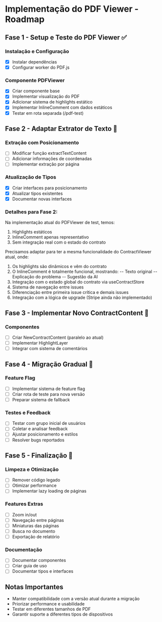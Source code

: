 # Implementação do PDF Viewer - Roadmap

## Fase 1 - Setup e Teste do PDF Viewer ✅
### Instalação e Configuração
- [x] Instalar dependências
- [x] Configurar worker do PDF.js

### Componente PDFViewer
- [x] Criar componente base
- [x] Implementar visualização do PDF
- [x] Adicionar sistema de highlights estático
- [x] Implementar InlineComment com dados estáticos
- [x] Testar em rota separada (/pdf-test)

## Fase 2 - Adaptar Extrator de Texto 🚧
### Extração com Posicionamento
- [ ] Modificar função extractTextContent
- [ ] Adicionar informações de coordenadas
- [ ] Implementar extração por página

### Atualização de Tipos
- [x] Criar interfaces para posicionamento
- [x] Atualizar tipos existentes
- [x] Documentar novas interfaces

### Detalhes para Fase 2:
Na implementação atual do PDFViewer de test, temos:
1. Highlights estáticos
2. InlineComment apenas representativo
3. Sem integração real com o estado do contrato

Precisamos adaptar para ter a mesma funcionalidade do ContractViewer atual, onde:
1. Os highlights são dinâmicos e vêm do contrato
2. O InlineComment é totalmente funcional, mostrando:
-- Texto original
-- Explicação do problema
-- Sugestão da AI
3. Integração com o estado global do contrato via useContractStore
4. Sistema de navegação entre issues
5. Diferenciação entre primeira issue crítica e demais issues
6. Integração com a lógica de upgrade (Stripe ainda não implementado)
###

## Fase 3 - Implementar Novo ContractContent 📝
### Componentes
- [ ] Criar NewContractContent (paralelo ao atual)
- [ ] Implementar HighlightLayer
- [ ] Integrar com sistema de comentários

## Fase 4 - Migração Gradual 📝
### Feature Flag
- [ ] Implementar sistema de feature flag
- [ ] Criar rota de teste para nova versão
- [ ] Preparar sistema de fallback

### Testes e Feedback
- [ ] Testar com grupo inicial de usuários
- [ ] Coletar e analisar feedback
- [ ] Ajustar posicionamento e estilos
- [ ] Resolver bugs reportados

## Fase 5 - Finalização 📝
### Limpeza e Otimização
- [ ] Remover código legado
- [ ] Otimizar performance
- [ ] Implementar lazy loading de páginas

### Features Extras
- [ ] Zoom in/out
- [ ] Navegação entre páginas
- [ ] Miniaturas das páginas
- [ ] Busca no documento
- [ ] Exportação de relatório

### Documentação
- [ ] Documentar componentes
- [ ] Criar guia de uso
- [ ] Documentar tipos e interfaces

## Notas Importantes
- Manter compatibilidade com a versão atual durante a migração
- Priorizar performance e usabilidade
- Testar em diferentes tamanhos de PDF
- Garantir suporte a diferentes tipos de dispositivos